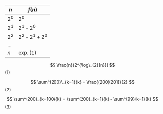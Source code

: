| $n$   | $f(n)$            |
| ----- | ----------------- |
| $2^0$ | $2^0$             |
| $2^1$ | $2^1 + 2^0$       |
| $2^2$ | $2^2 + 2^1 + 2^0$ |
| ...   |                   |
| $n$   | exp. $(1)$        |

$$ \frac{n}{2^{\log\_{2}{n}}} $$ (1)

$$ \sum^{200}\_{k=1}{k} = \frac{(200)(201)}{2} $$ (2)

$$ \sum^{200}_{k=100}{k} = \sum^{200}_{k=1}{k} - \sum^{99}{k=1}{k} $$ (3)
